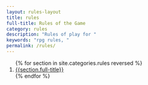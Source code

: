 ```yaml
---
layout: rules-layout
title: rules
full-title: Rules of the Game
category: rules
description: "Rules of play for "
keywords: "rpg rules, "
permalink: /rules/
---
```


<ol>
  {% for section in site.categories.rules reversed %}
    <li>
      <a href="{{site.baseurl}}{{section.url}}">{{section.full-title}}</a>
    </li>
  {% endfor %}
</ol>

